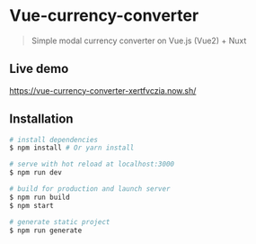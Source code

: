 # Vue-currency-converter

> Simple modal currency converter on Vue.js (Vue2) + Nuxt

## Live demo

https://vue-currency-converter-xertfvczia.now.sh/

## Installation

``` bash
# install dependencies
$ npm install # Or yarn install

# serve with hot reload at localhost:3000
$ npm run dev

# build for production and launch server
$ npm run build
$ npm start

# generate static project
$ npm run generate
```
